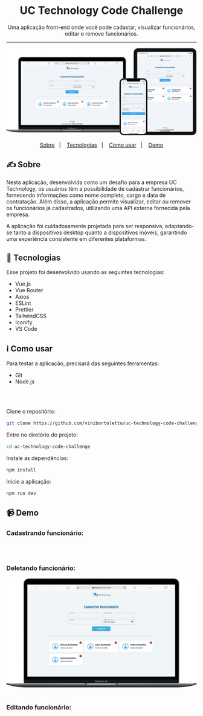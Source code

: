 <div align="center">
  <h1>UC Technology Code Challenge</h1>
  Uma aplicação front-end onde você pode cadastar, visualizar funcionários, editar e remove funcionários. 
</div>

<hr />

<p align="center">
  <img alt="website mockup" src="./src/assets/readme/mockup.png" />    
</p>

<p align="center">
  <a href="#writing_hand-sobre">Sobre</a>&nbsp;&nbsp;&nbsp;|&nbsp;&nbsp;&nbsp;
  <a href="#rocket-tecnologias">Tecnologias</a>&nbsp;&nbsp;&nbsp;|&nbsp;&nbsp;&nbsp;
  <a href="#information_source-como-usar">Como usar</a>&nbsp;&nbsp;&nbsp;|&nbsp;&nbsp;&nbsp;
  <a href="#video_camera-demo">Demo</a>
</p>

## :writing_hand: Sobre

Nesta aplicação, desenvolvida como um desafio para a empresa UC Technology, os usuários têm a possibilidade de cadastrar funcionários, fornecendo informações como nome completo, cargo e data de contratação. Além disso, a aplicação permite visualizar, editar ou remover os funcionários já cadastrados, utilizando uma API externa fornecida pela empresa.

A aplicação foi cuidadosamente projetada para ser responsiva, adaptando-se tanto a dispositivos desktop quanto a dispositivos móveis, garantindo uma experiência consistente em diferentes plataformas.

## :rocket: Tecnologias

Esse projeto foi desenvolvido usando as seguintes tecnologias:

- Vue.js
- Vue Router
- Axios
- ESLint
- Prettier
- TailwindCSS
- Iconify
- VS Code

## :information_source: Como usar

Para testar a aplicação, precisará das seguintes ferramentas:

- Git
- Node.js

<br />
<br />

Clone o repositório:

```bash
git clone https://github.com/vinibortoletto/uc-technology-code-challenge.git
```

Entre no diretório do projeto:

```bash
cd uc-technology-code-challenge
```

Instale as dependências:

```bash
npm install
```

Inicie a aplicação:

```bash
npm run dev
```

## :video_camera: Demo

<div>

### Cadastrando funcionário:

<img  src='./src/assets/readme/creating.gif' alt='' />
<br/>
<br/>

### Deletando funcionário:

<img src='./src/assets/readme/deleting.gif' alt='' />
<br/>
<br/>

### Editando funcionário:

<img src='./src/assets/readme/editing.gif' alt='' />
<br/>
<br/>

</div>
